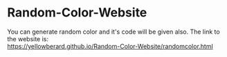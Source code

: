 # Random-Color-Website
You can generate random color and it's code will be given also.
The link to the website is:<br>
 https://yellowberard.github.io/Random-Color-Website/randomcolor.html
